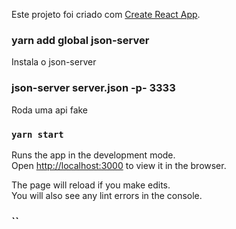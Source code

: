 Este projeto foi criado com [Create React App](https://github.com/facebook/create-react-app).

### yarn add global json-server

Instala o json-server

### json-server server.json -p- 3333

Roda uma api fake

### `yarn start`

Runs the app in the development mode.<br>
Open [http://localhost:3000](http://localhost:3000) to view it in the browser.

The page will reload if you make edits.<br>
You will also see any lint errors in the console.

### ``
